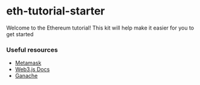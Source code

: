 # eth-tutorial-starter

Welcome to the Ethereum tutorial! This kit will help make it easier for you to get started

### Useful resources
- [Metamask](https://metamask.io)
- [Web3.js Docs](https://web3js.readthedocs.io/en/v1.2.11/index.html)
- [Ganache](https://trufflesuite.com/ganache/)
